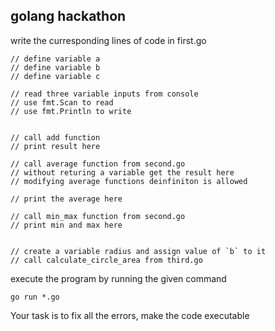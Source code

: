 
## golang hackathon

write the curresponding lines of code in first.go

```
// define variable a
// define variable b
// define variable c

// read three variable inputs from console
// use fmt.Scan to read 
// use fmt.Println to write


// call add function 
// print result here

// call average function from second.go
// without returing a variable get the result here
// modifying average functions deinfiniton is allowed

// print the average here

// call min_max function from second.go
// print min and max here


// create a variable radius and assign value of `b` to it
// call calculate_circle_area from third.go

```



execute the program by running the given command

```go run *.go```

Your task is to fix all the errors, make the code executable


